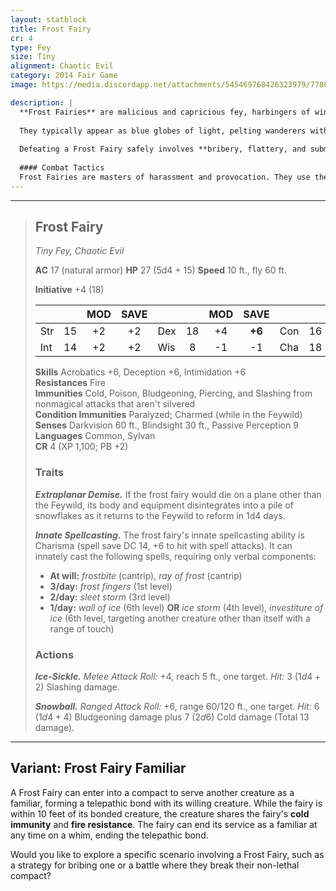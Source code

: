 ```yaml
---
layout: statblock
title: Frost Fairy
cr: 4
type: Fey
size: Tiny
alignment: Chaotic Evil
category: 2014 Fair Game
image: https://media.discordapp.net/attachments/545469768426323979/778020599896211486/SPOILER_SPOILER_image0.png

description: |
  **Frost Fairies** are malicious and capricious fey, harbingers of winter who terrorize Faerûn's inhabitants to remind them of the need for warmth and companionship. They are bound by a compact with the Queen of Air and Darkness that forbids them from permanent murder or maiming, but they use this rule capriciously.
  
  They typically appear as blue globes of light, pelting wanderers with freezing snowballs. Inside iron structures, they take the form of beautifully sculpted winged figurines made of ice. Prideful and vicious, they enjoy inducing terror but also crave veneration. They are permitted to defend themselves with lethal retribution, often by provoking victims into self-defense first.
  
  Defeating a Frost Fairy safely involves **bribery, flattery, and submission**. A considerably generous gift can even court their twisted sense of loyalty, though they are never true slaves.
  
  #### Combat Tactics
  Frost Fairies are masters of harassment and provocation. They use their **Snowball** and cold spells (*frostbite, ray of frost*) to annoy and injure victims, aiming to bait them into attacking the fairy first. Once attacked, the fairy breaks the compact and retaliates with lethal force using its higher-level spells (*sleet storm, wall of ice, ice storm*) and **Ice-Sickle** attacks. They use their high speed and **Extraplanar Demise** trait to confidently engage, knowing that if defeated, they simply return to the Feywild.
---
```


___
> ## Frost Fairy
> *Tiny Fey, Chaotic Evil*
> 
> **AC** 17 (natural armor) **HP** 27 (5d4 + 15) **Speed** 10 ft., fly 60 ft.
> 
> **Initiative** +4 (18)
>
> | | | MOD | SAVE | | | MOD | SAVE | | | MOD | SAVE |
> |:--|:-:|:----:|:----:|:--|:-:|:----:|:----:|:--|:-:|:----:|:----:|
> |Str| 15| +2 | +2 |Dex| 18| +4 | **+6** |Con| 16| +3 | +3 |
> |Int| 14| +2 | +2 |Wis| 8| -1 | -1 |Cha| 18| +4 | **+6** |
>
> **Skills** Acrobatics +6, Deception +6, Intimidation +6  
> **Resistances** Fire  
> **Immunities** Cold, Poison, Bludgeoning, Piercing, and Slashing from nonmagical attacks that aren't silvered  
> **Condition Immunities** Paralyzed; Charmed (while in the Feywild)  
> **Senses** Darkvision 60 ft., Blindsight 30 ft., Passive Perception 9  
> **Languages** Common, Sylvan  
> **CR** 4 (XP 1,100; PB +2)
>
> ### Traits
>
> ***Extraplanar Demise.*** If the frost fairy would die on a plane other than the Feywild, its body and equipment disintegrates into a pile of snowflakes as it returns to the Feywild to reform in 1d4 days.
>
> ***Innate Spellcasting.*** The frost fairy's innate spellcasting ability is Charisma (spell save DC 14, +6 to hit with spell attacks). It can innately cast the following spells, requiring only verbal components:
> * **At will:** *frostbite* (cantrip), *ray of frost* (cantrip)
> * **3/day:** *frost fingers* (1st level)
> * **2/day:** *sleet storm* (3rd level)
> * **1/day:** *wall of ice* (6th level) **OR** *ice storm* (4th level), *investiture of ice* (6th level, targeting another creature other than itself with a range of touch)
>
> ### Actions
>
> ***Ice-Sickle.*** *Melee Attack Roll:* +4, reach 5 ft., one target. *Hit:* 3 ($1d4 + 2$) Slashing damage.
>
> ***Snowball.*** *Ranged Attack Roll:* +6, range 60/120 ft., one target. *Hit:* 6 ($1d4 + 4$) Bludgeoning damage plus 7 ($2d6$) Cold damage (Total 13 damage).

---
## Variant: Frost Fairy Familiar

A Frost Fairy can enter into a compact to serve another creature as a familiar, forming a telepathic bond with its willing creature. While the fairy is within 10 feet of its bonded creature, the creature shares the fairy's **cold immunity** and **fire resistance**. The fairy can end its service as a familiar at any time on a whim, ending the telepathic bond.

Would you like to explore a specific scenario involving a Frost Fairy, such as a strategy for bribing one or a battle where they break their non-lethal compact?